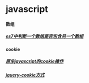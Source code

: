 # javascript
#### 数组
##### [es7中判断一个数组是否包含另一个数组](https://github.com/Victor151222/FE_Snippets/blob/master/javascript.md#es7中判断一个数组是否包含另一个数组)
#### cookie
##### [原生javascript的cookie操作](https://github.com/Victor151222/FE_Snippets/blob/master/javascript.md#原生javascript的cookie操作)
##### [jquery-cookie方式](https://github.com/Victor151222/FE_Snippets/blob/master/javascript.md#jquery-cookie方式)


